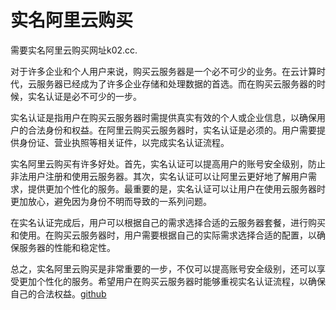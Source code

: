 # 实名阿里云购买

需要实名阿里云购买网址k02.cc. 

对于许多企业和个人用户来说，购买云服务器是一个必不可少的业务。在云计算时代，云服务器已经成为了许多企业存储和处理数据的首选。而在购买云服务器的时候，实名认证是必不可少的一步。

实名认证是指用户在购买云服务器时需提供真实有效的个人或企业信息，以确保用户的合法身份和权益。在阿里云购买云服务器时，实名认证是必须的。用户需要提供身份证、营业执照等相关证件，以完成实名认证流程。

实名阿里云购买有许多好处。首先，实名认证可以提高用户的账号安全级别，防止非法用户注册和使用云服务器。其次，实名认证可以让阿里云更好地了解用户需求，提供更加个性化的服务。最重要的是，实名认证可以让用户在使用云服务器时更加放心，避免因为身份不明而导致的一系列问题。

在实名认证完成后，用户可以根据自己的需求选择合适的云服务器套餐，进行购买和使用。在购买云服务器时，用户需要根据自己的实际需求选择合适的配置，以确保服务器的性能和稳定性。

总之，实名阿里云购买是非常重要的一步，不仅可以提高账号安全级别，还可以享受更加个性化的服务。希望用户在购买云服务器时能够重视实名认证流程，以确保自己的合法权益。[github](https://github.com)